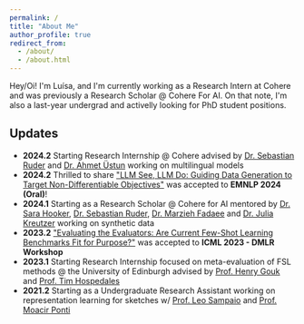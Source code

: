 ```yaml
---
permalink: /
title: "About Me"
author_profile: true
redirect_from: 
  - /about/
  - /about.html
---
```


Hey/Oi! I'm Luísa, and I'm currently working as a Research Intern at Cohere and was previously a Research Scholar @ Cohere For AI. On that note, I'm also a last-year undergrad and activelly looking for PhD student positions.

Updates
------
- **2024.2** Starting Research Internship @ Cohere advised by [Dr. Sebastian Ruder](https://www.ruder.io/about/) and [Dr. Ahmet Üstun](https://ahmetustun.github.io/) working on multilingual models
- **2024.2** Thrilled to share ["LLM See, LLM Do: Guiding Data Generation to Target Non-Differentiable Objectives"](https://arxiv.org/abs/2407.01490) was accepted to **EMNLP 2024 (Oral)**!
- **2024.1** Starting as a Research Scholar @ Cohere for AI mentored by [Dr. Sara Hooker](https://www.sarahooker.me/), [Dr. Sebastian Ruder](https://ruder.io), [Dr. Marzieh Fadaee](https://marziehf.github.io/) and [Dr. Julia Kreutzer](https://juliakreutzer.github.io/) working on synthetic data 
- **2023.2** ["Evaluating the Evaluators: Are Current Few-Shot Learning Benchmarks Fit for Purpose?"](https://arxiv.org/abs/2307.02732) was accepted to **ICML 2023 - DMLR Workshop**
- **2023.1** Starting Research Internship focused on meta-evaluation of FSL methods @ the University of Edinburgh advised by [Prof. Henry Gouk](https://www.henrygouk.com/) and [Prof. Tim Hospedales](https://homepages.inf.ed.ac.uk/thospeda/)
- **2021.2** Starting as a Undergraduate Research Assistant working on representation learning for sketches w/ [Prof. Leo Sampaio](https://scholar.google.com.br/citations?user=vunj2dMAAAAJ&hl=en) and [Prof. Moacir Ponti](https://sites.google.com/site/moacirponti/)
